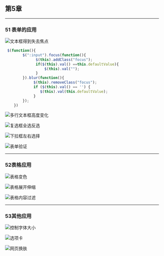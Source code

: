 ## 第5章

---
### 51 表单的应用

![文本框得到失去焦点](https://raw.githubusercontent.com/qianjilou/jQuery/master/images/5/shiqujiaodian.gif)

```javascript
 $(function(){
		$(":input").focus(function(){
			  $(this).addClass("focus");
			  if($(this).val() ==this.defaultValue){  
                  $(this).val("");           
			  } 
		}).blur(function(){
			 $(this).removeClass("focus");
			 if ($(this).val() == '') {
                $(this).val(this.defaultValue);
             }
		});
    })
```

![多行文本框高度变化](https://raw.githubusercontent.com/qianjilou/jQuery/master/images/5/xiangshang.gif)

![复选框全选反选](https://raw.githubusercontent.com/qianjilou/jQuery/master/images/5/quanxuanyufanxuan.gif)

![下拉框左右选择](https://raw.githubusercontent.com/qianjilou/jQuery/master/images/5/zuoyou.gif)

![表单验证](https://raw.githubusercontent.com/qianjilou/jQuery/master/images/5/biaodanyanzheng.gif)

---
### 52表格应用

![表格变色](https://raw.githubusercontent.com/qianjilou/jQuery/master/images/5/biaogebianse.gif)

![表格展开伸缩](https://raw.githubusercontent.com/qianjilou/jQuery/master/images/5/biaogezhankai.gif)

![表格内容过滤](https://raw.githubusercontent.com/qianjilou/jQuery/master/images/5/neirongguolv.gif)

---
### 53其他应用

![控制字体大小](https://raw.githubusercontent.com/qianjilou/jQuery/master/images/5/xiangshangxiangxia.gif)

![选项卡](https://raw.githubusercontent.com/qianjilou/jQuery/master/images/5/xuanxiangka.gif)

![网页换肤](https://raw.githubusercontent.com/qianjilou/jQuery/master/images/5/shiqujiaodian.gif)

